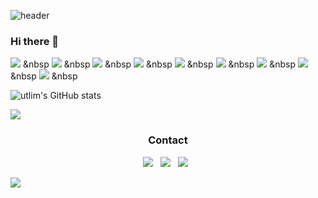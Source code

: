 ![header](https://capsule-render.vercel.app/api?type=waving&color=auto&height=200&section=header&text=utlim-github&animation=fadeIn&fontSize=40&fontAlignY=40&rotate=-5)

### Hi there 👋

<img src="https://img.shields.io/badge/SAS-blue?style=for-the-badge&logo="> &nbsp
<img src="https://img.shields.io/badge/Django-092E20.svg?style=for-the-badge&logo=Django&logoColor=white"/> &nbsp
<img src="https://img.shields.io/badge/Python-3776AB.svg?style=for-the-badge&logo=Python&logoColor=white"/> &nbsp
<img src="https://img.shields.io/badge/PostgreSQL-4169E1.svg?style=for-the-badge&logo=PostgreSQL&logoColor=white"/> &nbsp
<img src="https://img.shields.io/badge/Docker-2496ED.svg?style=for-the-badge&logo=Docker&logoColor=white"/> &nbsp
<img src="https://img.shields.io/badge/MLflow-0194E2.svg?style=for-the-badge&logo=MLflow&logoColor=white"/> &nbsp
<img src="https://img.shields.io/badge/Grafana-F46800.svg?style=for-the-badge&logo=Grafana&logoColor=white"/> &nbsp
<img src="https://img.shields.io/badge/NGINX-009639.svg?style=for-the-badge&logo=NGINX&logoColor=white"/> &nbsp
<img src="https://img.shields.io/badge/Google%20Analytics-E37400.svg?style=for-the-badge&logo=Google-Analytics&logoColor=white"/> &nbsp


![utlim's GitHub stats](https://github-readme-stats.vercel.app/api?username=utlim&theme=shadow_green&show_icons=true)

![](https://github-readme-stats.vercel.app/api/pin/?username=utlim&repo=utlim&cache_seconds=86400&theme=shadow_green)

<h3 align="center"><b>Contact</b></h3>
<p align="center">
<a href="mailto:utaek.im@gmail.com"><img src="https://img.shields.io/badge/Gmail-EA4335?style=flat-square&logo=Gmail&logoColor=white"/></a> &nbsp
<a href="https://www.linkedin.com/in/utaekim/"><img src="https://img.shields.io/badge/LinkedIn-0A66C2?style=flat-square&logo=LinkedIn&logoColor=white"/></a> &nbsp
<a href="https://www.instagram.com/ut.im_kendor/"><img src="https://img.shields.io/badge/instagram-E4405F?style=flat-square&logo=instagram&logoColor=white"/></a> &nbsp
</p>
<a href="https://hits.seeyoufarm.com"><img src="https://hits.seeyoufarm.com/api/count/incr/badge.svg?url=https%3A%2F%2Fgithub.com%2Futlim%2Fhit-counter&count_bg=%2379C83D&title_bg=%23555555&icon=github.svg&icon_color=%23E7E7E7&title=hits&edge_flat=false"/></a>

<!--START_SECTION:badges-->
<!--END_SECTION:badges-->

<!--
**utlim/utlim** is a ✨ _special_ ✨ repository because its `README.md` (this file) appears on your GitHub profile.

Here are some ideas to get you started:

- 🔭 I’m currently working on ...
- 🌱 I’m currently learning ...
- 👯 I’m looking to collaborate on ...
- 🤔 I’m looking for help with ...
- 💬 Ask me about ...
- 📫 How to reach me: ...
- 😄 Pronouns: ...
- ⚡ Fun fact: ...
-->
